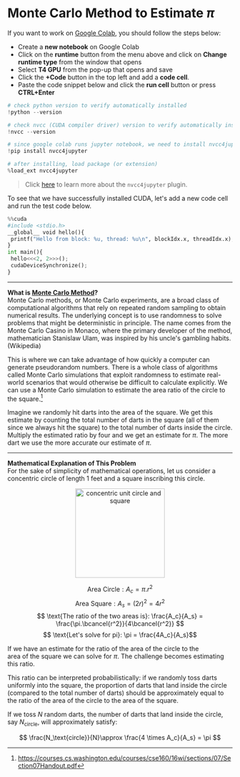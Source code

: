 # Monte Carlo Method to Estimate $\pi$

If you want to work on [Google Colab](https://colab.google/), you should follow the steps below:
* Create a **new notebook** on Google Colab
* Click on the **runtime** button from the menu above and click on **Change runtime type** from the window that opens
* Select **T4 GPU** from the pop-up that opens and save
* Click the **+Code** button in the top left and add a **code cell**.
* Paste the code snippet below and click the **run cell** button or press **CTRL+Enter**

```python
# check python version to verify automatically installed
!python --version

# check nvcc (CUDA compiler driver) version to verify automatically installed
!nvcc --version

# since google colab runs jupyter notebook, we need to install nvcc4jupyter: cuda c++ plugin for jupyter notebook
!pip install nvcc4jupyter

# after installing, load package (or extension)
%load_ext nvcc4jupyter
```

> Click [here](https://github.com/andreinechaev/nvcc4jupyter) to learn more about the `nvcc4jupyter` plugin.

To see that we have successfully installed CUDA, let's add a new code cell and run the test code below.

```python
%%cuda
#include <stdio.h>
__global__ void hello(){
 printf("Hello from block: %u, thread: %u\n", blockIdx.x, threadIdx.x);
}
int main(){
 hello<<<2, 2>>>();
 cudaDeviceSynchronize();
}
```
---

**What is [Monte Carlo Method]([url](https://en.wikipedia.org/wiki/Monte_Carlo_method))?**  
Monte Carlo methods, or Monte Carlo experiments, are a broad class of computational algorithms that rely on repeated random sampling to obtain numerical results. The underlying concept is to use randomness to solve problems that might be deterministic in principle. The name comes from the Monte Carlo Casino in Monaco, where the primary developer of the method, mathematician Stanislaw Ulam, was inspired by his uncle's gambling habits. (Wikipedia)

This is where we can take advantage of how quickly a computer can generate pseudorandom numbers. There is a whole class of algorithms called Monte  Carlo simulations that exploit randomness to estimate real-world scenarios that would otherwise be difficult to calculate explicitly. We can use a  Monte Carlo simulation to  estimate the area ratio of the circle to the square.[^1]

Imagine we randomly hit darts into the area of the square. We get this estimate by counting the total number of darts in the square (all of them since we always hit the square) to the total number of darts inside the circle. Multiply the estimated ratio by four and we get an estimate for $\pi$. The more dart we use the more accurate our estimate of $\pi$.  

---

**Mathematical Explanation of This Problem**  
For the sake of simplicity of mathematical operations, let us consider a concentric circle of length 1 feet and a square inscribing this circle. 

<p align="center">
  <img src="https://i.ibb.co/1RBMKT9/Screenshot-from-2024-10-12-12-14-52.png?raw=true" width="200px" height="200px" alt="concentric unit circle and square"/>
</p>

$$ \text{Area Circle}: A_c = \pi.r^2 $$
$$ \text{Area Square}: A_s = (2r)^2 = 4r^2 $$
$$ \text{The ratio of the two areas is}: \frac{A_c}{A_s} = \frac{\pi.\bcancel{r^2}}{4\bcancel{r^2}} $$
$$ \text{Let's solve for pi}: \pi = \frac{4A_c}{A_s}$$ 

If we have an estimate for the ratio of the area of the circle to the area of the square we can solve for $\pi$. The challenge becomes estimating this ratio.  

This ratio can be interpreted probabilistically: if we randomly toss darts uniformly into the square, the proportion of darts that land inside the circle (compared to the total number of darts) should be approximately equal to the ratio of the area of the circle to the area of the square.

If we toss $N$ random darts, the number of darts that land inside the circle, say ${N_\text{circle}}$​, will approximately satisfy:

$$ \frac{N_\text{circle}}{N}\approx \frac{4 \times A_c}{A_s} = \pi $$


[^1]: https://courses.cs.washington.edu/courses/cse160/16wi/sections/07/Section07Handout.pdf
